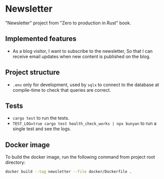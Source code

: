 # Newsletter

"Newsletter" project from "Zero to production in Rust" book.

## Implemented features

- As a blog visitor, I want to subscribe to the newsletter, So that I can
  receive email updates when new content is published on the blog.

## Project structure

- `.env` only for development, used by `sqlx` to connect to the database at
  compile-time to check that queries are correct.

## Tests

- `cargo test` to run the tests.
- `TEST_LOG=true cargo test health_check_works | npx bunyan` to run a single
  test
  and see the logs.

## Docker image

To build the docker image, run the following command from project root
directory:

```bash
docker build --tag newsletter --file docker/Dockerfile .
```
